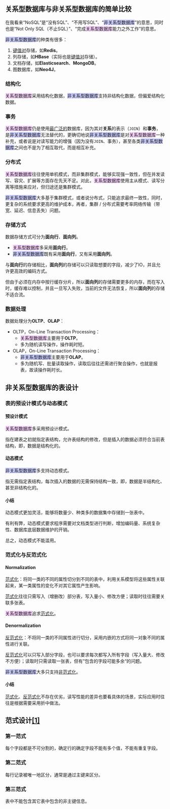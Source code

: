 ## 关系型数据库与非关系型数据库的简单比较

在我看来“NoSQL”是“没有SQL”、“不用写SQL”、“<span style=background:#c9ccff>非关系型数据库</span>”的意思，同时也是“Not Only SQL（不止SQL）”、“完成<span style=background:#f8d2ff>关系型数据库</span>能力之外工作”的意思。

<span style=background:#c9ccff>非关系型数据库</span>的种类有很多：

1. <u>键值对</u>存储，如**Redis**。
2. 列存储，如**HBase**（实际也是<u>键值对</u>存储）。
3. 文档存储，如**Elasticsearch**、**MongoDB**。
4. 图数据库，如**Neo4J**。

### 结构化

<span style=background:#f8d2ff>关系型数据库</span>采用结构化数据，<span style=background:#c9ccff>非关系型数据库</span>支持非结构化数据，但偏爱结构化数据。

### 事务

<span style=background:#f8d2ff>关系型数据库</span>仍是使用[最广泛的](https://db-engines.com/en/ranking)数据库，因为其对**关系**的表示（`JOIN`）和**事务**，是<span style=background:#c9ccff>非关系型数据库</span>无法替代的，更确切地说<span style=background:#c9ccff>非关系型数据库</span>是对<span style=background:#f8d2ff>关系型数据库</span>一种补充，或者说是对读写能力的增强（因为没有`JOIN`、事务），甚至各类<span style=background:#c9ccff>非关系型数据库</span>之间也不是为了相互取代，而是相互补充。

### 分布式

<span style=background:#f8d2ff>关系型数据库</span>往往使用单机模式，而非集群模式，能够实现强一致性，但在并发读写、容灾、扩展等方面存在先天不足。对此，<span style=background:#f8d2ff>关系型数据库</span>使用主从模式、读写分离等措施来应对，但归途还是集群模式。

<span style=background:#c9ccff>非关系型数据库</span>大多基于集群模式，或者说分布式，只能追求最终一致性，同时，更复杂的系统要求更高的维护成本，再者，集群 / 分布式需要考率网络传输（带宽、延迟、信息丢失）问题。

### 存储方式

数据存储方式可分为**面向行**、**面向列**。

- <span style=background:#f8d2ff>关系型数据库</span>多采用**面向行**。
- <span style=background:#c9ccff>非关系型数据库</span>既有采用**面向行**，又有采用**面向列**。

与**面向行**的存储相比，**面向列**的存储可以只读取想要的字段，减少了IO，并且允许更高效的编码方式。

但由于必须在内存中按行缓存分片，所以**面向列**的存储需要更多的内存，而在写入时，缓存难以控制，并且一旦写入失败，当前的文件无法恢复，所以**面向列**的存储不适合流。

### 数据处理

数据处理分为**OLTP**、**OLAP**：

- OLTP，On-Line Transaction Processing：
  - <span style=background:#f8d2ff>关系型数据库</span>主要用于**OLTP**。
  - 多为随机读写操作，操作耗时短。
- OLAP，On-Line Transaction Processing：
  - <span style=background:#c9ccff>非关系型数据库</span>主要用于**OLAP**。
  - 多为随机写、批量读取操作，读取后往往还需进行聚合操作，也就是报表，故读操作耗时长。



## 非关系型数据库的表设计

### 表的预设计模式与动态模式

#### 预设计模式

<span style=background:#f8d2ff>关系型数据库</span>多采用预设计模式。

指在建表之初就指定表结构，允许表结构的修改，但是插入的数据必须符合当前表结构，即，数据是结构化的。

#### 动态模式

<span style=background:#c9ccff>非关系型数据库</span>多支持动态模式。

指无需指定表结构，每次插入的数据的无需保持结构一致，即，数据是半结构化、甚至非结构化的。

#### 小结

动态模式更加灵活，能够将数量少、种类多的数据集中存储到一张表中。

有利有弊，动态模式要求程序需要对文档类型进行判断，增加编码量、系统复杂性、数据库底层数据维护的开销。

总之，动态模式不能滥用。

### 范式化与反范式化

#### Normalization

<u>范式化</u>：将同一类的不同的属性切分到不同的表中，利用关系模型将这些属性关联起来，某一类属性的变化不对其它属性产生影响。

<u>范式化</u>往往只需写入（增删改）部分表，写入量小、修改方便；读取时往往需要关联多张表。

<span style=background:#f8d2ff>关系型数据库</span>追求<u>范式化</u>。

#### Denormalization

<u>反范式化</u>：不将同一类的不同属性进行切分，采用内嵌的方式将同一对象不同的属性进行关联。

<u>反范式化</u>可以只写入部分字段，也可以要求每次都写入所有字段（写入量大、修改不方便）；读取时只需读取一张表，但有”包含的字段可能多余“的问题。

<span style=background:#c9ccff>非关系型数据库</span>大多只支持<u>非范式化</u>。

#### 小结

<u>范式化</u>、<u>反范式化</u>不存在优劣，读写性能的差异也要看具体的场景，实际应用时往往是根据需要采用折中做法。



## 范式设计[[1]](https://baike.baidu.com/item/设计范式/894217)

### 第一范式

每个字段都是不可分割的，确定行的确定字段不能有多个值，不能有重复字段。

### 第二范式

每行记录被唯一地区分，通常是通过主键来区分。

### 第三范式

表中不能包含其它表中包含的非主键信息。

